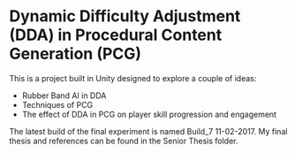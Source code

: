 # Dynamic Difficulty Adjustment (DDA) in Procedural Content Generation (PCG)

This is a project built in Unity designed to explore a couple of ideas:
- Rubber Band AI in DDA
- Techniques of PCG
- The effect of DDA in PCG on player skill progression and engagement

The latest build of the final experiment is named Build_7 11-02-2017.
My final thesis and references can be found in the Senior Thesis folder.
